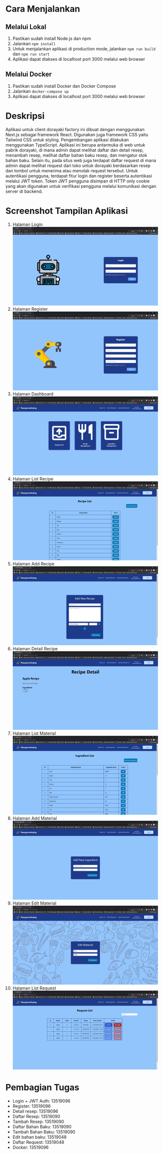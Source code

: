 # Cara Menjalankan

## Melalui Lokal
1. Pastikan sudah install Node.js dan npm
2. Jalankan `npm install`
3. Untuk menjalankan aplikasi di production mode, jalankan `npm run build` dan `npm run start`
4. Aplikasi dapat diakses di localhost port 3000 melalui web browser

## Melalui Docker
1. Pastikan sudah install Docker dan Docker Compose
2. Jalankan `docker-compose up`
3. Aplikasi dapat diakses di localhost port 3000 melalui web browser

# Deskripsi
Aplikasi untuk client dorayaki factory ini dibuat dengan menggunakan Next.js sebagai framework React. Digunakan juga framework CSS yaitu Tailwind CSS untuk styling. Pengembangan aplikasi dilakukan menggunakan TypeScript. Aplikasi ini berupa antarmuka di web untuk pabrik dorayaki, di mana admin dapat melihat daftar dan detail resep, menambah resep, melihat daftar bahan baku resep, dan mengatur stok bahan baku. Selain itu, pada situs web juga terdapat daftar request di mana admin dapat melihat request dari toko untuk dorayaki berdasarkan resep dan tombol untuk menerima atau menolak request tersebut. Untuk autentikasi pengguna, terdapat fitur login dan register beserta autentikasi melalui JWT token. Token JWT pengguna disimpan di HTTP only cookie yang akan digunakan untuk verifikasi pengguna melalui komunikasi dengan server di backend.

# Screenshot Tampilan Aplikasi
1. Halaman Login
![Login Page](./screenshot/Login.jpg)
2. Halaman Register
![Register Page](./screenshot/Register.jpg)
3. Halaman Dashboard
![Dashboard Page](./screenshot/Dashboard.jpg)
4. Halaman List Recipe
![List Recipe Page](./screenshot/ListRecipe.jpg)
5. Halaman Add Recipe
![Add Recipe Page](./screenshot/AddRecipe.jpg)
6. Halaman Detail Recipe
![Detail Recipe Page](./screenshot/DetailRecipe.jpg)
7. Halaman List Material
![List Material Page](./screenshot/ListMaterial.jpg)
8. Halaman Add Material
![Add Material Page](./screenshot/AddMaterial.jpg)
9. Halaman Edit Material
![Edit Material Page](./screenshot/EditMaterial.jpg)
10. Halaman List Request
![List Request Page](./screenshot/ListRequest.jpg)

# Pembagian Tugas
- Login + JWT Auth: 13519096
- Register: 13519096
- Detail resep: 13519096
- Daftar Resep: 13519090
- Tambah Resep: 13519090
- Daftar Bahan Baku: 13519090
- Tambah Bahan Baku: 13519090
- Edit bahan baku: 13519048
- Daftar Request: 13519048
- Docker: 13519096


